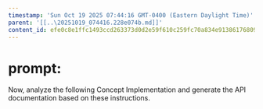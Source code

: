 ```yaml
---
timestamp: 'Sun Oct 19 2025 07:44:16 GMT-0400 (Eastern Daylight Time)'
parent: '[[..\20251019_074416.228e074b.md]]'
content_id: efe0c8e1ffc1493ccd263373d0d2e59f610c259fc70a834e9138617680946d63
---
```


# prompt:

Now, analyze the following Concept Implementation and generate the API documentation based on these instructions.
